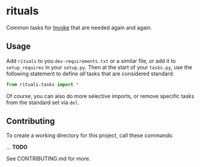 # rituals

Common tasks for [Invoke](http://www.pyinvoke.org/) that are needed again and again.


## Usage

Add `rituals` to you `dev-requirements.txt` or a similar file,
or add it to `setup_requires` in your `setup.py`.
Then at the start of your `tasks.py`, use the following statement to define _all_ tasks that are considered standard:

```py
from rituals.tasks import *
```

Of course, you can also do more selective imports, or remove specific tasks from the standard set via `del`.


## Contributing

To create a working directory for this project, call these commands:

… **TODO**

See CONTRIBUTING.md for more.

